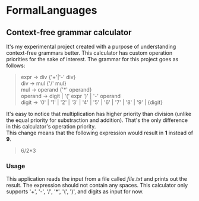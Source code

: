 # FormalLanguages

## Context-free grammar calculator

It's my experimental project created with a purpose of understanding context-free grammars better. This calculator has custom operation priorities for the sake of interest.
The grammar for this project goes as follows:

>expr -> div {'+'|'-' div}  
>div  -> mul {'/' mul}  
>mul  -> operand {'*' operand}  
>operand  -> digit | '(' expr ')' | '-' operand  
>digit  -> '0' | '1' | '2' | '3' | '4' | '5' | '6' | '7' | '8' | '9' | {digit}

It's easy to notice that multiplication has higher priority than division (unlike the equal priority for substraction and addition). That's the only difference in this calculator's operation priority.  
This change means that the following expression would result in **1** instead of **9**.

>6/2*3

### Usage
This application reads the input from a file called _file.txt_ and prints out the result. The expression should not contain any spaces. This calculator only supports '+', '-', '/', '*', '(', ')', and digits as input for now.
